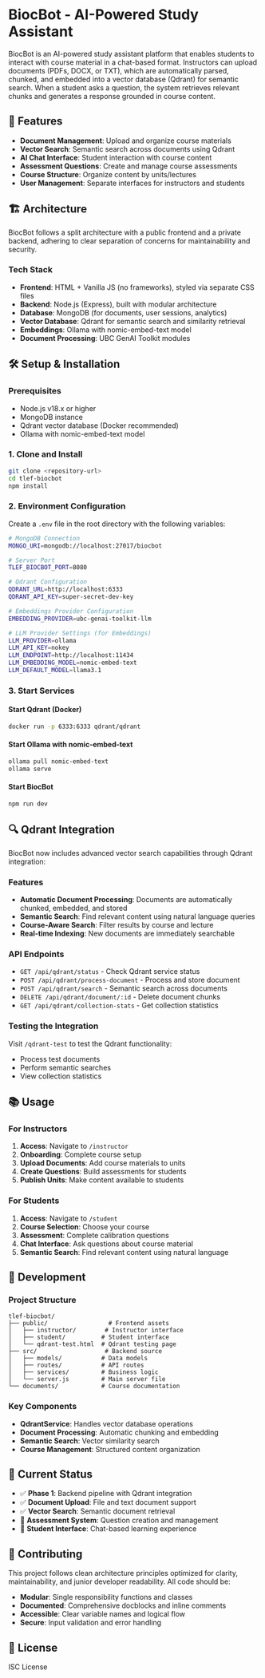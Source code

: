 # BiocBot - AI-Powered Study Assistant

BiocBot is an AI-powered study assistant platform that enables students to interact with course material in a chat-based format. Instructors can upload documents (PDFs, DOCX, or TXT), which are automatically parsed, chunked, and embedded into a vector database (Qdrant) for semantic search. When a student asks a question, the system retrieves relevant chunks and generates a response grounded in course content.

## 🚀 Features

- **Document Management**: Upload and organize course materials
- **Vector Search**: Semantic search across documents using Qdrant
- **AI Chat Interface**: Student interaction with course content
- **Assessment Questions**: Create and manage course assessments
- **Course Structure**: Organize content by units/lectures
- **User Management**: Separate interfaces for instructors and students

## 🏗️ Architecture

BiocBot follows a split architecture with a public frontend and a private backend, adhering to clear separation of concerns for maintainability and security.

### Tech Stack

- **Frontend**: HTML + Vanilla JS (no frameworks), styled via separate CSS files
- **Backend**: Node.js (Express), built with modular architecture
- **Database**: MongoDB (for documents, user sessions, analytics)
- **Vector Database**: Qdrant for semantic search and similarity retrieval
- **Embeddings**: Ollama with nomic-embed-text model
- **Document Processing**: UBC GenAI Toolkit modules

## 🛠️ Setup & Installation

### Prerequisites

- Node.js v18.x or higher
- MongoDB instance
- Qdrant vector database (Docker recommended)
- Ollama with nomic-embed-text model

### 1. Clone and Install

```bash
git clone <repository-url>
cd tlef-biocbot
npm install
```

### 2. Environment Configuration

Create a `.env` file in the root directory with the following variables:

```bash
# MongoDB Connection
MONGO_URI=mongodb://localhost:27017/biocbot

# Server Port
TLEF_BIOCBOT_PORT=8080

# Qdrant Configuration
QDRANT_URL=http://localhost:6333
QDRANT_API_KEY=super-secret-dev-key

# Embeddings Provider Configuration
EMBEDDING_PROVIDER=ubc-genai-toolkit-llm

# LLM Provider Settings (for Embeddings)
LLM_PROVIDER=ollama
LLM_API_KEY=nokey
LLM_ENDPOINT=http://localhost:11434
LLM_EMBEDDING_MODEL=nomic-embed-text
LLM_DEFAULT_MODEL=llama3.1
```

### 3. Start Services

#### Start Qdrant (Docker)
```bash
docker run -p 6333:6333 qdrant/qdrant
```

#### Start Ollama with nomic-embed-text
```bash
ollama pull nomic-embed-text
ollama serve
```

#### Start BiocBot
```bash
npm run dev
```

## 🔍 Qdrant Integration

BiocBot now includes advanced vector search capabilities through Qdrant integration:

### Features
- **Automatic Document Processing**: Documents are automatically chunked, embedded, and stored
- **Semantic Search**: Find relevant content using natural language queries
- **Course-Aware Search**: Filter results by course and lecture
- **Real-time Indexing**: New documents are immediately searchable

### API Endpoints

- `GET /api/qdrant/status` - Check Qdrant service status
- `POST /api/qdrant/process-document` - Process and store document
- `POST /api/qdrant/search` - Semantic search across documents
- `DELETE /api/qdrant/document/:id` - Delete document chunks
- `GET /api/qdrant/collection-stats` - Get collection statistics

### Testing the Integration

Visit `/qdrant-test` to test the Qdrant functionality:
- Process test documents
- Perform semantic searches
- View collection statistics

## 📚 Usage

### For Instructors

1. **Access**: Navigate to `/instructor`
2. **Onboarding**: Complete course setup
3. **Upload Documents**: Add course materials to units
4. **Create Questions**: Build assessments for students
5. **Publish Units**: Make content available to students

### For Students

1. **Access**: Navigate to `/student`
2. **Course Selection**: Choose your course
3. **Assessment**: Complete calibration questions
4. **Chat Interface**: Ask questions about course material
5. **Semantic Search**: Find relevant content using natural language

## 🔧 Development

### Project Structure
```
tlef-biocbot/
├── public/                 # Frontend assets
│   ├── instructor/        # Instructor interface
│   ├── student/          # Student interface
│   └── qdrant-test.html  # Qdrant testing page
├── src/                   # Backend source
│   ├── models/           # Data models
│   ├── routes/           # API routes
│   ├── services/         # Business logic
│   └── server.js         # Main server file
└── documents/            # Course documentation
```

### Key Components

- **QdrantService**: Handles vector database operations
- **Document Processing**: Automatic chunking and embedding
- **Semantic Search**: Vector similarity search
- **Course Management**: Structured content organization

## 🚧 Current Status

- ✅ **Phase 1**: Backend pipeline with Qdrant integration
- ✅ **Document Upload**: File and text document support
- ✅ **Vector Search**: Semantic document retrieval
- 🔄 **Assessment System**: Question creation and management
- 🔄 **Student Interface**: Chat-based learning experience

## 🤝 Contributing

This project follows clean architecture principles optimized for clarity, maintainability, and junior developer readability. All code should be:

- **Modular**: Single responsibility functions and classes
- **Documented**: Comprehensive docblocks and inline comments
- **Accessible**: Clear variable names and logical flow
- **Secure**: Input validation and error handling

## 📄 License

ISC License
